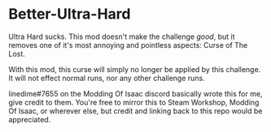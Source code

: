# Better-Ultra-Hard
Ultra Hard sucks. This mod doesn't make the challenge *good*, but it removes one of it's most annoying and pointless aspects: Curse of The Lost.

With this mod, this curse will simply no longer be applied by this challenge. It will not effect normal runs, nor any other challenge runs.

linedime#7655 on the Modding Of Isaac discord basically wrote this for me, give credit to them. You're free to mirror this to Steam Workshop, Modding Of Isaac, or wherever else, but credit and linking back to this repo would be appreciated.
